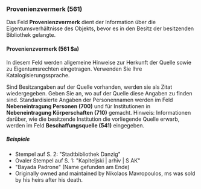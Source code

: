 ### Provenienzvermerk (561)

Das Feld **Provenienzvermerk** dient der Information über die Eigentumsverhältnisse des Objekts, bevor es in den Besitz der besitzenden Bibliothek gelangte.

#### Provenienzvermerk (561 $a)

In diesem Feld werden allgemeine Hinweise zur Herkunft der Quelle sowie zu Eigentumsrechten eingetragen. Verwenden Sie Ihre Katalogisierungssprache.

Sind Besitzangaben auf der Quelle vorhanden, werden sie als Zitat wiedergegeben. Geben Sie an, wo auf der Quelle diese Angaben zu finden sind. Standardisierte Angaben der Personennamen werden im Feld **Nebeneintragung Personen (700)** und für Institutionen in **Nebeneintragung Körperschaften (710)** gemacht. Hinweis: Informationen darüber, wie die besitzende Institution die vorliegende Quelle erwarb, werden im Feld **Beschaffungsquelle (541)** eingegeben.

##### Beispiele

- Stempel auf S. 2: "Stadtbibliothek Danzig"
- Ovaler Stempel auf S. 1: "Kapiteljski \| arhiv \| S<unk> AK"
- "Bayada Padrone" (Name gefunden am Ende)
- Originally owned and maintained by Nikolaos Mavropoulos, ms was sold by his heirs after his death.
